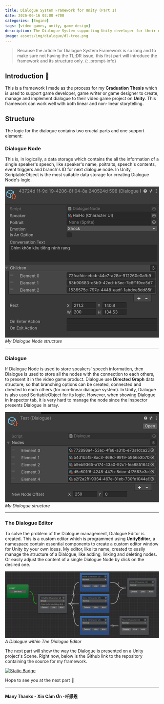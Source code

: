 ```yaml
---
title: Dialogue System Framework for Unity (Part 1)
date: 2026-06-16 02:00 +700
categories: [Engine]
tags: [video games, unity, game design]
description: The Dialogue System supporting Unity developer for their narrative design and implementation.
image: assets/img/dialogue/dl-tree.png
---
```

> Because the article for Dialogue System Framework is so long and to make sure not having the TL;DR issue, this first part will introduce the framework and its structure only.
{: .prompt-info} 

## Introduction 💭
This is a framework I made as the process for my **Graduation Thesis** which is used to support game developer, game writer or game designer to create, manage and implement dialogue to their video game project on **Unity**. This framework can work well with both linear and non-linear storytelling. 

## Structure
The logic for the dialogue contains two crucial parts and one support element:
### Dialogue Node
 This is, in logically, a data storage which contains the all the information of a single speaker's speech, like speaker's name, poitraits, speech's contents, event triggers and branch's ID for next dialogue node. In Unity, ScriptableObject is the most suitable data storage for creating Dialogue Node's logic. 

![Dialogue Node ScriptableObject](/assets/img/dialogue/dl-so-node.png)
_My Dialogue Node structure_

---

### Dialogue
 If Dialogue Node is used to store speakers' speech information, then Dialogue is used to store all the nodes with the connection to each others, to present it in the video game product. Dialogue use **Directed Graph** data structure, so that branching options can be created, connected and directed to each others (for non-linear dialogue system). In Unity, Dialogue is also used ScritableObject for its logic. However, when showing Dialogue in Inspector tab, it is very hard to manage the node since the Inspector presents Dialogue in array.

![Dialogue ScriptableObject](/assets/img/dialogue/dl-so-dialogue.png)
_My Dialogue structure_

---

### The Dialogue Editor
 To solve the problem of the Dialogue management, Dialogue Editor is created. This is a custom editor which is programmed using **UnityEditor**, a namespace contain essential components to create a custom editor window for Unity by your own ideas. My editor, like its name, created to easily manage the structure of a Dialogue, like adding, linking and deleting nodes. Or easily adjust the content of a single Dialogue Node by click on the desired one. 

![Dialogue Editor](/assets/img/dialogue/dl-editor.png)
_A Dialogue within The Dialogue Editor_ 

The next part will show the way the Dialogue is presented on a Unity project's Scene. Right now, below is the Github link to the repository containing the source for my framework.

[![Static Badge](https://img.shields.io/badge/GitHub-%23181717?style=for-the-badge&logo=github&logoColor=white)](https://github.com/vntortoise724/Unity-Dialogue-Framework)

Hope to see you at the next part 👋

---

#### Many Thanks - Xin Cảm Ơn -吀感恩
